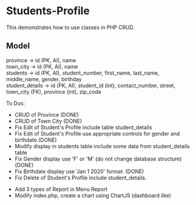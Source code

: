 # Students-Profile

This demonstrates how to use classes in PHP CRUD.

## Model

province -> id (PK, AI), name  
town_city -> id (PK, AI), name  
students -> id (PK, AI), student_number, first_name, last_name, middle_name, gender, birthday  
student_details -> id (PK, AI), student_id (int), contact_number, street, town_city (FK), province (int), zip_code

To Dos:

- CRUD of Province (DONE)
- CRUD of Town City (DONE)
- Fix Edit of Student's Profile include table student_details
- Fix Edit of Student's Profile use appropriate controls for gender and birthdate.(DONE)
- Modify display in students table include some data from student_details table
- Fix Gender display use 'F' or 'M' (do not change database structure) (DONE)
- Fix Birthdate display use 'Jan 1 2020' format. (DONE)
- Fix Delete of Student's Profile include student_details.
<!--
After the Code Session 2
Using the skills you've learned from IM and DB2 create reports for this project
-->
- Add 3 types of Report in Menu Report
- Modify index.php, create a chart using ChartJS (dashboard like)
